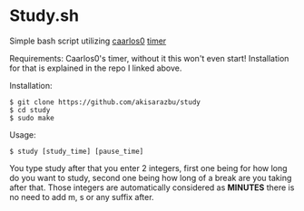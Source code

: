 # Study.sh 
Simple bash script utilizing [caarlos0](https://github.com/caarlos0) [timer](https://github.com/caarlos0/timer)

Requirements:
Caarlos0's timer, without it this won't even start! Installation for that is explained in the repo I linked above.

Installation:
```console
$ git clone https://github.com/akisarazbu/study
$ cd study
$ sudo make
```
Usage:
```console
$ study [study_time] [pause_time]
```

You type study after that you enter 2 integers, first one being for how long do you want to study, second one being how long of a break are you taking after that.
Those integers are automatically considered as **MINUTES** there is no need to add m, s or any suffix after.
